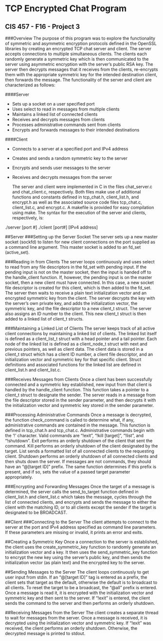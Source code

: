 # TCP Encrypted Chat Program
## CIS 457 - F16 - Project 3

###Overview
The purpose of this program was to explore the functionality of symmetric and asymmetric encryption protocols defined in the OpenSSL libraries by creating an encrypted TCP chat server and client. The server accepts connections to multiple simultaneous clients. The clients each randomly generate a symmetric key which is then communicated to the server using asymmetric encryption with the server’s public RSA key. The server then decrypts messages that it receives from the clients, re-encrypts them with the appropriate symmetric key for the intended destination client, then forwards the message. The functionality of the server and client are characterized as follows:

####Server
- Sets up a socket on a user specified port
- Uses select to read in messages from multiple clients
- Maintains a linked list of connected clients
- Receives and decrypts messages from clients
- Processes administrative commands sent from clients
- Encrypts and forwards messages to their intended destinations

####Client
- Connects to a server at a specified port and IPv4 address
- Creates and sends a random symmetric key to the server
- Encrypts and sends user messages to the server
- Receives and decrypts messages from the server

    The server and client were implemented in C in the files chat_server.c and chat_client.c, respectively. Both files make use of additional functions and constants defined in tcp_chat.h, client_list.h, and encrypt.h as well as the associated source code files tcp_chat.c, client_list.c, and encrypt.c. A makefile is provided for easy compilation using make. The syntax for the execution of the server and clients, respectively, is:
    
./server [port #]
./client [port#] [IPv4 address]

##Server
###Setting up the Server Socket
    The server sets up a new master socket (sockfd) to listen for new client connections on the port supplied as a command line argument. This master socket is added to an fd_set (active_set).


###Reading in from Clients
    The server loops continuously and uses select to read from any file descriptors in the fd_set with pending input. If the pending input is not on the master socket, then the input is handed off to the handle_client function. If, however, the pending input is on the master socket, then a new client must have connected. In this case, a new socket file descriptor is created for this client, which is then added to the fd_set. The server then waits to receive a plain text initialization vector and an encrypted symmetric key from the client. The server decrypts the key with the server’s own private key, and adds the initialization vector, the symmetric key, and the file descriptor to a new client_t struct. The server also assigns an ID number to the client. This new client_t struct is then added to a linked list of client_t structs.


###Maintaining a Linked List of Clients
    The server keeps track of all active client connections by maintaining a linked list of clients. The linked list itself is defined as a client_list_t struct with a head pointer and a tail pointer. Each node of the linked list is defined as a client_node_t struct with next and previous pointers, as well as client data. The client data is stored in a client_t struct which has a client ID number, a client file descriptor, and an initialization vector and symmetric key for that specific client. Struct definitions and associated functions for the linked list are defined in client_list.h and client_list.c.


###Receives Messages from Clients
    Once a client has been successfully connected and a symmetric key established, new input from that client is handled by the handle_client function. This function takes a pointer to a client_t struct to designate the sender. The server reads in a message from the file descriptor stored in the sender parameter, and then decrypts it with the initialization vector and symmetric key stored in the sender parameter.


###Processing Administrative Commands
    Once a message is decrypted, the function check_command is called to determine what, if any, administrative commands are contained in the message. This function is defined in tcp_chat.h and tcp_chat.c. Administrative commands begin with the ‘!’ character. Valid commands are “!exit”, “!kill [target]”, “!list”, and “!shutdown”. Exit performs an orderly shutdown of the client that sent the command. Kill performs an orderly shutdown of the client designated by the target. List sends a formatted list of all connected clients to the requesting client. Shutdown performs an orderly shutdown of all connected clients and then shuts down the server. If messages are not commands, they should have an “@[target ID]” prefix. The same function determines if this prefix is present, and if so, sets the value of a passed target parameter appropriately.


###Encrypting and Forwarding Messages
    Once the target of a message is determined, the server calls the send_to_target function defined in client_list.h and client_list.c which takes the message, cycles through the list of connected clients, and encrypts and sends the message to either the client with the matching ID, or to all clients except the sender if the target is designated to be BROADCAST.


##Client
###Connecting to the Server
    The client attempts to connect to the server at the port and IPv4 address specified as command line parameters. If these parameters are missing or invalid, it prints an error and exits.


##Creating a Symmetric Key
    Once a connection to the server is established, the client uses the create_symmetric_key function to randomly generate an initialization vector and a key. It then uses the send_symmetric_key function to encrypt the new key using the server’s public key, and then sends the initialization vector (as plain text) and the encrypted key to the server.


##Sending Messages to the Server
    The client loops continuously to get user input from stdin. If an “@[target ID]” tag is entered as a prefix, the client sets that target as the default, otherwise the default is to broadcast to all clients. To reset the target to be a broadcast, the “@all” prefix is entered. Once a message is read it, it is encrypted with the initialization vector and symmetric key and then sent to the server. If “!exit” is entered, the client sends the command to the server and then performs an orderly shutdown.


##Receiving Messages from the Server
    The client creates a separate thread to wait for messages from the server. Once a message is received, it is decrypted using the initialization vector and symmetric key. If “!exit” was received, the client performs an orderly shutdown. Otherwise, the decrypted message is printed to stdout.
